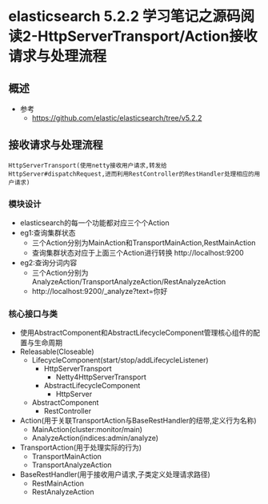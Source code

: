 # elasticsearch 5.2.2 学习笔记之源码阅读2-HttpServerTransport/Action接收请求与处理流程
## 概述
- 参考
    - https://github.com/elastic/elasticsearch/tree/v5.2.2
## 接收请求与处理流程
```
HttpServerTransport(使用netty接收用户请求,转发给HttpServer#dispatchRequest,进而利用RestController的RestHandler处理相应的用户请求)
```
### 模块设计
- elasticsearch的每一个功能都对应三个个Action
- eg1:查询集群状态
    - 三个Action分别为MainAction和TransportMainAction,RestMainAction
    - 查询集群状态对应于上面三个Action进行转换    http://localhost:9200
- eg2:查询分词内容
    - 三个Action分别为AnalyzeAction/TransportAnalyzeAction/RestAnalyzeAction
    - http://localhost:9200/_analyze?text=你好
### 核心接口与类
- 使用AbstractComponent和AbstractLifecycleComponent管理核心组件的配置与生命周期
- Releasable(Closeable)
    - LifecycleComponent(start/stop/addLifecycleListener)
        - HttpServerTransport
            - Netty4HttpServerTransport 
        - AbstractLifecycleComponent
            - HttpServer
    - AbstractComponent
        - RestController
- Action(用于关联TransportAction与BaseRestHandler的纽带,定义行为名称)
    - MainAction(cluster:monitor/main)
    - AnalyzeAction(indices:admin/analyze)
- TransportAction(用于处理实际的行为)
    - TransportMainAction
    - TransportAnalyzeAction
- BaseRestHandler(用于接收用户请求,子类定义处理请求路径)
    - RestMainAction
    - RestAnalyzeAction
    


        

